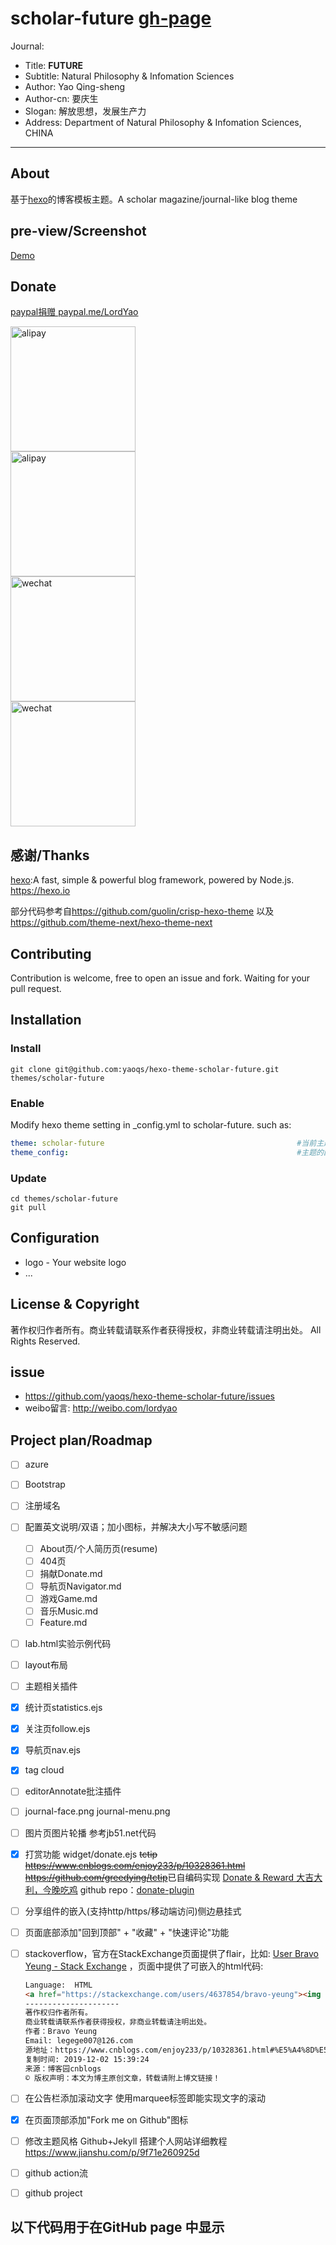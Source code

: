 # scholar-future [gh-page](https://yaoqs.github.io/hexo-theme-scholar-future/)

Journal:

+ Title: **FUTURE**
+ Subtitle: Natural Philosophy & Infomation Sciences
+ Author: Yao Qing-sheng
+ Author-cn: 要庆生
+ Slogan: 解放思想，发展生产力
+ Address: Department of Natural Philosophy & Infomation Sciences, CHINA

---

## About

基于[hexo](https://github.com/hexojs/hexo)的博客模板主题。A scholar magazine/journal-like blog theme

## pre-view/Screenshot

[Demo](https://yaoqs.github.io)

## Donate

[paypal捐赠 paypal.me/LordYao](https://www.paypal.com/cgi-bin/webscr?cmd=_xclick&business=243292490@qq.com&currency_code=USD&amount=1&return=http://yaoqs.github.com/about.html&item_name=LordYao%27s%20Blog&undefined_quantity=1)

<image alt="alipay" src="https://yaoqs.github.io/images/支付宝收款码.jpg" width="200"/><br>
<image alt="alipay" src="https://yaoqs.github.io/images/支付宝红包码.jpg" width="200"/><br>
<image alt="wechat" src="https://yaoqs.github.io/images/微信收款码.png" width="200"/><br>
<image alt="wechat" src="https://yaoqs.github.io/images/微信打赏码.png" width="200"/>

## 感谢/Thanks

[hexo](https://github.com/hexojs/hexo):A fast, simple & powerful blog framework, powered by Node.js. <https://hexo.io>

部分代码参考自<https://github.com/guolin/crisp-hexo-theme> 以及 <https://github.com/theme-next/hexo-theme-next>

## Contributing

Contribution is welcome, free to open an issue and fork. Waiting for your pull request.

## Installation

### Install

```shell
git clone git@github.com:yaoqs/hexo-theme-scholar-future.git themes/scholar-future
```

### Enable

Modify hexo theme setting in _config.yml to scholar-future. such as:

```yml
theme: scholar-future                                           #当前主题名称。值为false时禁用主题
theme_config:                                                   #主题的配置文件。在这里放置的配置会覆盖主题目录下的 _config.yml 中的配置
```

### Update

```shell
cd themes/scholar-future
git pull
```

## Configuration

+ logo - Your website logo
+ ...

## License & Copyright

著作权归作者所有。商业转载请联系作者获得授权，非商业转载请注明出处。
All Rights Reserved.

## issue

+ <https://github.com/yaoqs/hexo-theme-scholar-future/issues>
+ weibo留言: <http://weibo.com/lordyao>

## Project plan/Roadmap

+ [ ] azure
+ [ ] Bootstrap
+ [ ] 注册域名
+ [ ] 配置英文说明/双语；加小图标，并解决大小写不敏感问题
  + [ ] About页/个人简历页(resume)
  + [ ] 404页
  + [ ] 捐献Donate.md
  + [ ] 导航页Navigator.md
  + [ ] 游戏Game.md
  + [ ] 音乐Music.md
  + [ ] Feature.md
+ [ ] lab.html实验示例代码
+ [ ] layout布局
+ [ ] 主题相关插件
+ [x] 统计页statistics.ejs
+ [x] 关注页follow.ejs
+ [x] 导航页nav.ejs
+ [x] tag cloud
+ [ ] editorAnnotate批注插件
+ [ ] journal-face.png journal-menu.png
+ [ ] 图片页图片轮播 参考jb51.net代码
+ [x] 打赏功能 widget/donate.ejs ~~tctip  <https://www.cnblogs.com/enjoy233/p/10328361.html> <https://github.com/greedying/tctip>~~已自编码实现 [Donate & Reward 大吉大利，今晚吃鸡](https://yaoqs.github.io/donate-plugin/)  github repo：[donate-plugin](https://github.com/yaoqs/donate-plugin)
+ [ ] 分享组件的嵌入(支持http/https/移动端访问)侧边悬挂式
+ [ ] 页面底部添加"回到顶部" + "收藏" + "快速评论"功能
+ [ ] stackoverflow，官方在StackExchange页面提供了flair，比如: [User Bravo Yeung - Stack Exchange](https://stackexchange.com/users/4637854/bravo-yeung?tab=flair) ，页面中提供了可嵌入的html代码:

    ```html
    Language:  HTML
    <a href="https://stackexchange.com/users/4637854/bravo-yeung"><img src="https://stackexchange.com/users/flair/4637854.png" width="208" height="58" alt="profile for Bravo Yeung on Stack Exchange, a network of free, community-driven Q&amp;A sites" title="profile for Bravo Yeung on Stack Exchange, a network of free, community-driven Q&amp;A sites" /></a>
    ---------------------
    著作权归作者所有。
    商业转载请联系作者获得授权，非商业转载请注明出处。
    作者：Bravo Yeung
    Email: legege007@126.com
    源地址：https://www.cnblogs.com/enjoy233/p/10328361.html#%E5%A4%8D%E5%88%B6%E6%AD%A3%E6%96%87%E6%96%87%E5%AD%97%E6%97%B6%E8%87%AA%E5%8A%A8%E5%8A%A0%E7%89%88%E6%9D%83
    复制时间: 2019-12-02 15:39:24
    来源：博客园cnblogs
    © 版权声明：本文为博主原创文章，转载请附上博文链接！
    ```

+ [ ] 在公告栏添加滚动文字 使用marquee标签即能实现文字的滚动
+ [x] 在页面顶部添加"Fork me on Github"图标
+ [ ] 修改主题风格 Github+Jekyll 搭建个人网站详细教程 <https://www.jianshu.com/p/9f71e260925d>
+ [ ] github action流
+ [ ] github project

## 以下代码用于在GitHub page 中显示

<script type="text/javascript" src="https://cdn.staticfile.org/jquery/3.4.1/jquery.min.js"></script>
<script type="text/javascript" src="https://cdn.staticfile.org/jquery.qrcode/1.0/jquery.qrcode.min.js"></script>
<div id="qrcode"></div>
<script>
    $('#qrcode').qrcode({width: 173,height: 173,text:"<%- url_for(page.permalink) %>"});
</script>
